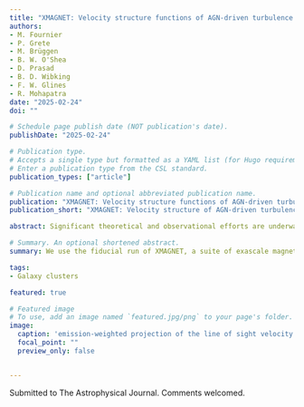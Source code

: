 ```yaml
---
title: "XMAGNET: Velocity structure functions of AGN-driven turbulence in the multiphase intracluster medium"
authors:
- M. Fournier
- P. Grete
- M. Brüggen
- B. W. O'Shea
- D. Prasad
- B. D. Wibking
- F. W. Glines
- R. Mohapatra
date: "2025-02-24"
doi: ""

# Schedule page publish date (NOT publication's date).
publishDate: "2025-02-24"

# Publication type.
# Accepts a single type but formatted as a YAML list (for Hugo requirements).
# Enter a publication type from the CSL standard.
publication_types: ["article"]

# Publication name and optional abbreviated publication name.
publication: "XMAGNET: Velocity structure functions of AGN-driven turbulence in the multiphase intracluster medium"
publication_short: "XMAGNET: Velocity structure of AGN-driven turbulence"

abstract: Significant theoretical and observational efforts are underway to investigate the properties of turbulence in the hot plasma that pervades galaxy clusters. Spectroscopy has been used to study the projected line of sight velocities in both the hot intracluster medium and the cold gas phase using optical and X-ray telescopes. We characterize the velocity structure functions (VSFs) of the multiphase intracluster medium in a simulated galaxy cluster core.

# Summary. An optional shortened abstract.
summary: We use the fiducial run of XMAGNET, a suite of exascale magneto-hydrodynamical simulations of a cool-core cluster, to investigate the velocity structure functions of the multiphase intracluster medium.

tags:
- Galaxy clusters

featured: true

# Featured image
# To use, add an image named `featured.jpg/png` to your page's folder. 
image:
  caption: 'emission-weighted projection of the line of sight velocity for the inner 80 kpc of our simulated box, at $t=3.2$ Gyr.'
  focal_point: ""
  preview_only: false


---
```


Submitted to The Astrophysical Journal. Comments welcomed.